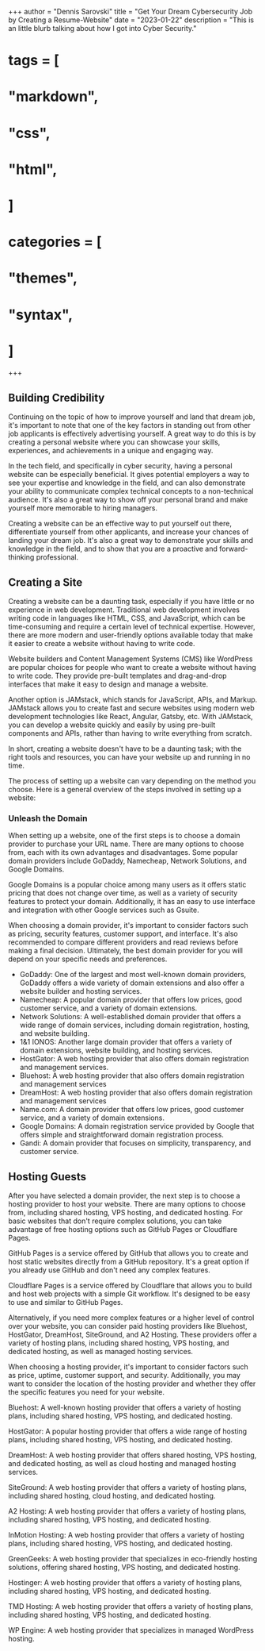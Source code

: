 +++
author = "Dennis Sarovski"
title = "Get Your Dream Cybersecurity Job by Creating a Resume-Website"
date = "2023-01-22"
description = "This is an little blurb talking about how I got into Cyber Security."
# tags = [
#     "markdown",
#     "css",
#     "html",
# ]
# categories = [
#     "themes",
#     "syntax",
# ]
+++


## Building Credibility

Continuing on the topic of how to improve yourself and land that dream job, it's important to note that one of the key factors in standing out from other job applicants is effectively advertising yourself. A great way to do this is by creating a personal website where you can showcase your skills, experiences, and achievements in a unique and engaging way.

In the tech field, and specifically in cyber security, having a personal website can be especially beneficial. It gives potential employers a way to see your expertise and knowledge in the field, and can also demonstrate your ability to communicate complex technical concepts to a non-technical audience. It's also a great way to show off your personal brand and make yourself more memorable to hiring managers.

Creating a website can be an effective way to put yourself out there, differentiate yourself from other applicants, and increase your chances of landing your dream job. It's also a great way to demonstrate your skills and knowledge in the field, and to show that you are a proactive and forward-thinking professional.

## Creating a Site

Creating a website can be a daunting task, especially if you have little or no experience in web development. Traditional web development involves writing code in languages like HTML, CSS, and JavaScript, which can be time-consuming and require a certain level of technical expertise. However, there are more modern and user-friendly options available today that make it easier to create a website without having to write code.

Website builders and Content Management Systems (CMS) like WordPress are popular choices for people who want to create a website without having to write code. They provide pre-built templates and drag-and-drop interfaces that make it easy to design and manage a website.

Another option is JAMstack, which stands for JavaScript, APIs, and Markup. JAMstack allows you to create fast and secure websites using modern web development technologies like React, Angular, Gatsby, etc. With JAMstack, you can develop a website quickly and easily by using pre-built components and APIs, rather than having to write everything from scratch.

In short, creating a website doesn't have to be a daunting task; with the right tools and resources, you can have your website up and running in no time.

The process of setting up a website can vary depending on the method you choose. Here is a general overview of the steps involved in setting up a website:

### Unleash the Domain

When setting up a website, one of the first steps is to choose a domain provider to purchase your URL name. There are many options to choose from, each with its own advantages and disadvantages. Some popular domain providers include GoDaddy, Namecheap, Network Solutions, and Google Domains.

Google Domains is a popular choice among many users as it offers static pricing that does not change over time, as well as a variety of security features to protect your domain. Additionally, it has an easy to use interface and integration with other Google services such as Gsuite.

When choosing a domain provider, it's important to consider factors such as pricing, security features, customer support, and interface. It's also recommended to compare different providers and read reviews before making a final decision. Ultimately, the best domain provider for you will depend on your specific needs and preferences.

* GoDaddy: One of the largest and most well-known domain providers, GoDaddy offers a wide variety of domain extensions and also offer a website builder and hosting services.
* Namecheap: A popular domain provider that offers low prices, good customer service, and a variety of domain extensions.
* Network Solutions: A well-established domain provider that offers a wide range of domain services, including domain registration, hosting, and website building.
* 1&1 IONOS: Another large domain provider that offers a variety of domain extensions, website building, and hosting services.
* HostGator: A web hosting provider that also offers domain registration and management services.
* Bluehost: A web hosting provider that also offers domain registration and management services
* DreamHost: A web hosting provider that also offers domain registration and management services
* Name.com: A domain provider that offers low prices, good customer service, and a variety of domain extensions.
* Google Domains: A domain registration service provided by Google that offers simple and straightforward domain registration process.
* Gandi: A domain provider that focuses on simplicity, transparency, and customer service.

## Hosting Guests

After you have selected a domain provider, the next step is to choose a hosting provider to host your website. There are many options to choose from, including shared hosting, VPS hosting, and dedicated hosting. For basic websites that don't require complex solutions, you can take advantage of free hosting options such as GitHub Pages or Cloudflare Pages.

GitHub Pages is a service offered by GitHub that allows you to create and host static websites directly from a GitHub repository. It's a great option if you already use GitHub and don't need any complex features.

Cloudflare Pages is a service offered by Cloudflare that allows you to build and host web projects with a simple Git workflow. It's designed to be easy to use and similar to GitHub Pages.

Alternatively, if you need more complex features or a higher level of control over your website, you can consider paid hosting providers like Bluehost, HostGator, DreamHost, SiteGround, and A2 Hosting. These providers offer a variety of hosting plans, including shared hosting, VPS hosting, and dedicated hosting, as well as managed hosting services.

When choosing a hosting provider, it's important to consider factors such as price, uptime, customer support, and security. Additionally, you may want to consider the location of the hosting provider and whether they offer the specific features you need for your website.

Bluehost: A well-known hosting provider that offers a variety of hosting plans, including shared hosting, VPS hosting, and dedicated hosting.

HostGator: A popular hosting provider that offers a wide range of hosting plans, including shared hosting, VPS hosting, and dedicated hosting.

DreamHost: A web hosting provider that offers shared hosting, VPS hosting, and dedicated hosting, as well as cloud hosting and managed hosting services.

SiteGround: A web hosting provider that offers a variety of hosting plans, including shared hosting, cloud hosting, and dedicated hosting.

A2 Hosting: A web hosting provider that offers a variety of hosting plans, including shared hosting, VPS hosting, and dedicated hosting.

InMotion Hosting: A web hosting provider that offers a variety of hosting plans, including shared hosting, VPS hosting, and dedicated hosting.

GreenGeeks: A web hosting provider that specializes in eco-friendly hosting solutions, offering shared hosting, VPS hosting, and dedicated hosting.

Hostinger: A web hosting provider that offers a variety of hosting plans, including shared hosting, VPS hosting, and dedicated hosting.

TMD Hosting: A web hosting provider that offers a variety of hosting plans, including shared hosting, VPS hosting, and dedicated hosting.

WP Engine: A web hosting provider that specializes in managed WordPress hosting.